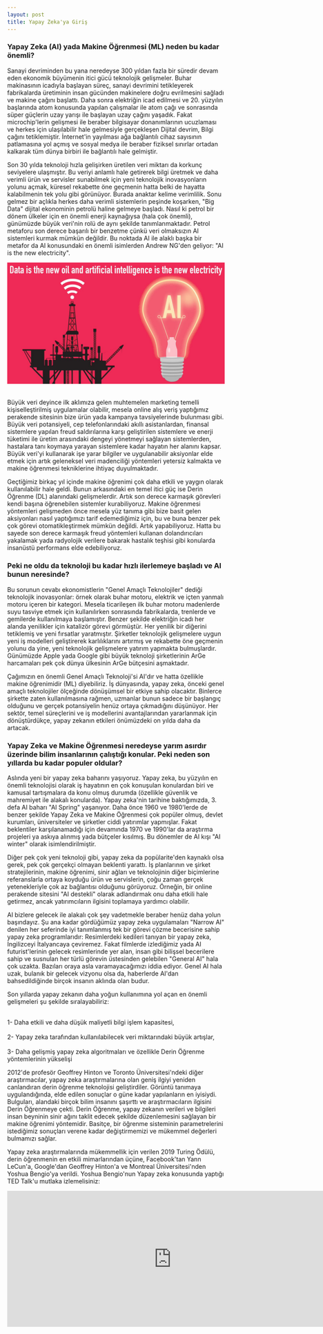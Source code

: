 ```yaml
---
layout: post
title: Yapay Zeka'ya Giriş
---
```


<h3>Yapay Zeka (AI) yada Makine Öğrenmesi (ML) neden bu kadar önemli?</h3>

Sanayi devriminden bu yana neredeyse 300 yıldan fazla bir süredir devam eden ekonomik büyümenin itici gücü teknolojik gelişmeler. Buhar makinasının icadıyla başlayan süreç, sanayi devrimini tetikleyerek fabrikalarda üretiminin insan gücünden makinelere doğru evrilmesini sağladı ve makine çağını başlattı. Daha sonra elektriğin icad edilmesi ve 20. yüzyılın başlarında atom konusunda yapılan çalışmalar ile atom çağı ve sonrasında süper güçlerin uzay yarışı ile başlayan uzay çağını yaşadık. Fakat microchip'lerin gelişmesi ile beraber bilgisayar donanımlarının ucuzlaması ve herkes için ulaşılabilir hale gelmesiyle gerçekleşen Dijital devrim, Bilgi çağını tetiklemiştir. İnternet'in yayılması ağa bağlantılı cihaz sayısının patlamasına yol açmış ve sosyal medya ile beraber fiziksel sınırlar ortadan kalkarak tüm dünya birbiri ile bağlantılı hale gelmiştir. 

Son 30 yılda teknoloji hızla gelişirken üretilen veri miktarı da korkunç seviyelere ulaşmıştır. Bu veriyi anlamlı hale getirerek bilgi üretmek ve daha verimli ürün ve servisler sunabilmek için yeni teknolojik inovasyonların yolunu açmak, küresel rekabette öne geçmenin hatta belki de hayatta kalabilmenin tek yolu gibi görünüyor. Burada anaktar kelime verimlilik. Sonu gelmez bir açlıkla herkes daha verimli sistemlerin peşinde koşarken, "Big Data" dijital ekonominin petrolü haline gelmeye başladı. Nasıl ki petrol bir dönem ülkeler için en önemli enerji kaynağıysa (hala çok önemli), günümüzde büyük veri'nin rolü de aynı şekilde tanımlanmaktadır. Petrol metaforu son derece başarılı bir benzetme çünkü veri olmaksızın AI sistemleri kurmak mümkün değildir. Bu noktada AI ile alaklı başka bir metafor da AI konusundaki en önemli isimlerden Andrew NG'den geliyor: "AI is the new electricity".

![DataOilAIElectricity.png](https://github.com/mdemlabs/mdemlabs.github.io/blob/master/images/DataOilAIElectricity.png)
<img src=" " />

Büyük veri deyince ilk aklımıza gelen muhtemelen marketing temelli kişiselleştirilmiş uygulamalar olabilir, mesela online alış veriş yaptığımız perakende sitesinin bize ürün yada kampanya tavsiyelerinde bulunması gibi. Büyük veri potansiyeli, cep telefonlarındaki akıllı asistanlardan, finansal sistemlere yapılan freud saldırılarına karşı geliştirilen sistemlere ve enerji tüketimi ile üretim arasındaki dengeyi yönetmeyi sağlayan sistemlerden, hastalara tanı koymaya yarayan sistemlere kadar hayatın her alanını kapsar. Büyük veri'yi kullanarak işe yarar bilgiler ve uygulanabilir aksiyonlar elde etmek için artık geleneksel veri madenciliği yöntemleri yetersiz kalmakta ve makine öğrenmesi tekniklerine ihtiyaç duyulmaktadır.

Geçtiğimiz birkaç yıl içinde makine öğrenimi çok daha etkili ve yaygın olarak kullanılabilir hale geldi. Bunun arkasındaki en temel itici güç ise Derin Öğrenme (DL) alanındaki gelişmelerdir. Artık son derece karmaşık görevleri kendi başına öğrenebilen sistemler kurabiliyoruz. Makine öğrenmesi yöntemleri gelişmeden önce mesela yüz tanıma gibi bize basit gelen aksiyonları nasıl yaptığımızı tarif edemediğimiz için, bu ve buna benzer pek çok görevi otomatikleştirmek mümkün değildi. Artık yapabiliyoruz. Hatta bu sayede son derece karmaşık freud yöntemleri kullanan dolandırıcıları yakalamak yada radyolojik verilere bakarak hastalık teşhisi gibi konularda insanüstü performans elde edebiliyoruz. 

<h3>Peki ne oldu da teknoloji bu kadar hızlı ilerlemeye başladı ve AI bunun neresinde? </h3>

Bu sorunun cevabı ekonomistlerin "Genel Amaçlı Teknolojiler" dediği teknolojik inovasyonlar: örnek olarak buhar motoru, elektrik ve içten yanmalı motoru içeren bir kategori. Mesela ticarileşen ilk buhar motoru madenlerde suyu tasviye etmek için kullanılırken sonrasında fabrikalarda, trenlerde ve gemilerde kullanılmaya başlamıştır. Benzer şekilde elektriğin icadı her alanda yenilikler için katalizör görevi görmüştür. Her yenilik bir diğerini tetiklemiş ve yeni fırsatlar yaratmıştır. Şirketler teknolojik gelişmelere uygun yeni iş modelleri geliştirerek karlılıklarını artırmış ve rekabette öne geçmenin yolunu da yine, yeni teknolojik gelişmelere yatırım yapmakta bulmuşlardır. Günümüzde Apple yada Google gibi büyük teknoloji şirketlerinin ArGe harcamaları pek çok dünya ülkesinin ArGe bütçesini aşmaktadır.

Çağımızın en önemli Genel Amaçlı Teknoloji'si AI'dır ve hatta özellikle makine öğrenimidir (ML) diyebiliriz. İş dünyasında, yapay zeka, önceki genel amaçlı teknolojiler ölçeğinde dönüşümsel bir etkiye sahip olacaktır. Binlerce şirkette zaten kullanılmasına rağmen, uzmanlar bunun sadece bir başlangıç olduğunu ve gerçek potansiyelin henüz ortaya çıkmadığını düşünüyor. Her sektör, temel süreçlerini ve iş modellerini avantajlarından yararlanmak için dönüştürdükçe, yapay zekanın etkileri önümüzdeki on yılda daha da artacak. 

<h3>Yapay Zeka ve Makine Öğrenmesi neredeyse yarım asırdır üzerinde bilim insanlarının çalıştığı konular. Peki neden son yıllarda bu kadar populer oldular?</h3>

Aslında yeni bir yapay zeka baharını yaşıyoruz. Yapay zeka, bu yüzyılın en önemli teknolojisi olarak iş hayatının en çok konuşulan konulardan biri ve kamusal tartışmalara da konu olmuş durumda (özellikle güvenlik ve mahremiyet ile alakalı konularda). Yapay zeka'nin tarihine baktığımızda, 3. defa AI baharı "AI Spring" yaşanıyor. Daha önce 1960 ve 1980'lerde de benzer şekilde Yapay Zeka ve Makine Öğrenmesi çok popüler olmuş, devlet kurumları, üniversiteler ve şirketler ciddi yatırımlar yapmışlar. Fakat beklentiler karşılanamadığı için devamında 1970 ve 1990'lar da araştırma projeleri ya askıya alınmış yada bütçeler kısılmış. Bu dönemler de AI kışı "AI winter" olarak isimlendirilmiştir.

Diğer pek çok yeni teknoloji gibi, yapay zeka da popülarite'den kaynaklı olsa gerek, pek çok gerçekçi olmayan beklenti yarattı. İş planlarının ve şirket stratejilerinin, makine öğrenimi, sinir ağları ve teknolojinin diğer biçimlerine referanslarla ortaya koyduğu ürün ve servislerin, çoğu zaman gerçek yetenekleriyle çok az bağlantısı olduğunu görüyoruz. Örneğin, bir online perakende sitesini "AI destekli" olarak adlandırmak onu daha etkili hale getirmez, ancak yatırımcıların ilgisini toplamaya yardımcı olabilir. 

AI bizlere gelecek ile alakalı çok şey vadetmekle beraber henüz daha yolun başındayız. Şu ana kadar gördüğümüz yapay zeka uygulamaları "Narrow AI" denilen her seferinde iyi tanımlanmış tek bir görevi çözme becerisine sahip yapay zeka programlarıdır: Resimlerdeki kedileri tanıyan bir yapay zeka, İngilizceyi İtalyancaya çeviremez. Fakat filmlerde izlediğimiz yada AI futurist'lerinin gelecek resimlerinde yer alan, insan gibi bilişsel becerilere sahip ve susnulan her türlü görevin üstesinden gelebilen "General AI" hala çok uzakta. Bazıları oraya asla varamayacağımızı iddia ediyor. Genel AI hala uzak, bulanık bir gelecek vizyonu olsa da, haberlerde AI'dan bahsedildiğinde birçok insanın aklında olan budur.

Son yıllarda yapay zekanın daha yoğun kullanımına yol açan en önemli gelişmeleri şu şekilde sıralayabiliriz:
<p><br>1- Daha etkili ve daha düşük maliyetli bilgi işlem kapasitesi, </br>
<br>2- Yapay zeka tarafından kullanılabilecek veri miktarındaki büyük artışlar, </br>
<br>3- Daha gelişmiş yapay zeka algoritmaları ve özellikle Derin Öğrenme yöntemlerinin yükselişi </br> </p>

2012'de profesör Geoffrey Hinton ve Toronto Üniversitesi'ndeki diğer araştırmacılar, yapay zeka araştırmalarına olan geniş ilgiyi yeniden canlandıran derin öğrenme teknolojisi geliştirdiler. Görüntü tanımaya uygulandığında, elde edilen sonuçlar o güne kadar yapılanların en iyisiydi. Bulguları, alandaki birçok bilim insanını şaşırttı ve araştırmacıların ilgisini Derin Öğrenmeye çekti. Derin Öğrenme, yapay zekanın verileri ve bilgileri insan beyninin sinir ağını taklit edecek şekilde düzenlemesini sağlayan bir makine öğrenimi yöntemidir. Basitçe, bir öğrenme sisteminin parametrelerini istediğimiz sonuçları verene kadar değiştirmemizi ve mükemmel değerleri bulmamızı sağlar.

Yapay zeka araştırmalarında mükemmellik için verilen 2019 Turing Ödülü, derin öğrenmenin en etkili mimarlarından üçüne, Facebook'tan Yann LeCun'a, Google'dan Geoffrey Hinton'a ve Montreal Üniversitesi'nden Yoshua Bengio'ya verildi. Yoshua Bengio'nun Yapay zeka konusunda yaptığı TED Talk'u mutlaka izlemelisiniz:
<p><iframe src="https://www.youtube.com/embed/uawLjkSI7Mo" width="760" height="315" frameborder="0" allowfullscreen="allowfullscreen"></iframe></p>

